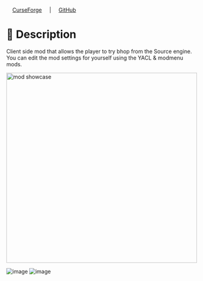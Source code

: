 <div>
  <div>
    <a href="https://www.curseforge.com/minecraft/mc-mods/sourcehop" rel="nofollow">CurseForge</a>
    <span> | </span>
    <a href="https://github.com/ZipeStudio/SourceHop" rel="nofollow">GitHub</a>
  </div>
</div>

# 💬 Description
Client side mod that allows the player to try bhop from the Source engine.
You can edit the mod settings for yourself using the YACL & modmenu mods.

  <img src="https://github.com/user-attachments/assets/c8989f0b-e981-4d3f-a4b9-b9bdc68c9d35" width="500px" alt="mod showcase"/>

![image](https://github.com/user-attachments/assets/1e245db9-886a-4d4a-8baa-095ab07add99)
![image](https://github.com/user-attachments/assets/853748e2-6d63-490c-8cdc-afd20c698ca8)
